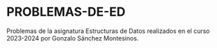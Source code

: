 # PROBLEMAS-DE-ED
 
Problemas de la asignatura Estructuras de Datos realizados en el curso 2023-2024 por Gonzalo Sánchez Montesinos. 
